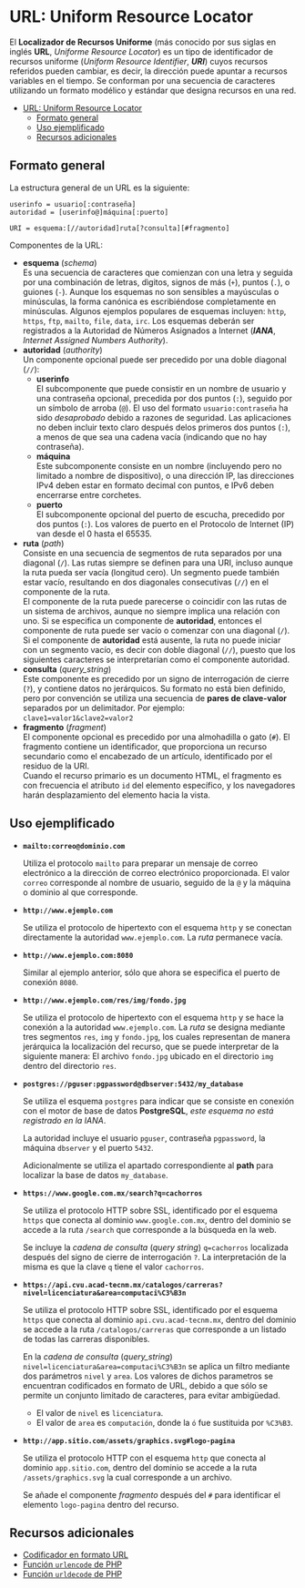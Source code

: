 URL: Uniform Resource Locator
=======================================

El **Localizador de Recursos Uniforme** (más conocido por sus siglas en inglés
**URL**, *Uniforme Resource Locator*) es un tipo de identificador de recursos
uniforme (*Uniform Resource Identifier*, ***URI***) cuyos recursos referidos
pueden cambiar, es decir, la dirección puede apuntar a recursos variables en el
tiempo.
Se conforman por una secuencia de caracteres utilizando un formato modélico y
estándar que designa recursos en una red.

- [URL: Uniform Resource Locator](#url-uniform-resource-locator)
  - [Formato general](#formato-general)
  - [Uso ejemplificado](#uso-ejemplificado)
  - [Recursos adicionales](#recursos-adicionales)

Formato general
---------------------------------------

La estructura general de un URL es la siguiente:

```
userinfo = usuario[:contraseña]
autoridad = [userinfo@]máquina[:puerto]

URI = esquema:[//autoridad]ruta[?consulta][#fragmento]
```

Componentes de la URL:

+ **esquema** (*schema*)  
  Es una secuencia de caracteres que comienzan con una letra y seguida por una
  combinación de letras, dìgitos, signos de más (`+`), puntos (`.`), o guiones
  (`-`).
  Aunque los esquemas no son sensibles a mayúsculas o minúsculas, la forma
  canónica es escribiéndose completamente en minúsculas.
  Algunos ejemplos populares de esquemas incluyen: `http`, `https`, `ftp`,
  `mailto`, `file`, `data`, `irc`.
  Los esquemas deberán ser registrados a la Autoridad de Números Asignados a
  Internet (***IANA***, *Internet Assigned Numbers Authority*).
+ **autoridad** (*authority*)  
  Un componente opcional puede ser precedido por una doble diagonal (`//`):
  + **userinfo**  
    El subcomponente que puede consistir en un nombre de usuario y una
    contraseña opcional, precedida por dos puntos (`:`), seguido por un símbolo
    de arroba (`@`). El uso del formato `usuario:contraseña` ha sido *desaprobado*
    debido a razones de seguridad. Las aplicaciones no deben incluir texto
    claro después delos primeros dos puntos (`:`), a menos de que sea una cadena
    vacía (indicando que no hay contraseña).
  + **máquina**  
    Este subcomponente consiste en un nombre (incluyendo pero no limitado a
    nombre de dispositivo), o una dirección IP, las direcciones IPv4 deben estar
    en formato decimal con puntos, e IPv6 deben encerrarse entre corchetes.
  + **puerto**  
    El subcomponente opcional del puerto de escucha, precedido por dos puntos
    (`:`). Los valores de puerto en el Protocolo de Internet (IP) van desde el
    0 hasta el 65535.
+ **ruta** (*path*)  
  Consiste en una secuencia de segmentos de ruta separados por una diagonal (`/`).
  Las rutas siempre se definen para una URI, incluso aunque la ruta pueda ser
  vacía (longitud cero).
  Un segmento puede también estar vacío, resultando en dos diagonales
  consecutivas (`//`) en el componente de la ruta.  
  El componente de la ruta puede parecerse o coincidir con las rutas de un
  sistema de archivos, aunque no siempre implica una relación con uno. Si se
  especifica un componente de **autoridad**, entonces el componente de ruta
  puede ser vacío o comenzar con una diagonal (`/`).  
  Si el componente de **autoridad** está ausente, la ruta no puede iniciar
  con un segmento vacío, es decir con doble diagonal (`//`), puesto que los
  siguientes caracteres se interpretarían como el componente autoridad.
+ **consulta** (*query_string*)  
  Este componente es precedido por un signo de interrogación de cierre (`?`), y
  contiene datos no jerárquicos. Su formato no está bien definido, pero por
  convención se utiliza una secuencia de **pares de clave-valor** separados
  por un delimitador.
  Por ejemplo: `clave1=valor1&clave2=valor2`
+ **fragmento** (*fragment*)  
  El componente opcional es precedido por una almohadilla o gato (`#`). El
  fragmento contiene un identificador, que proporciona un recurso secundario
  como el encabezado de un artículo, identificado por el residuo de la URI.  
  Cuando el recurso primario es un documento HTML, el fragmento es con
  frecuencia el atributo `id` del elemento específico, y los navegadores harán
  desplazamiento del elemento hacia la vista.

Uso ejemplificado
---------------------------------------

+ **`mailto:correo@dominio.com`**
  
  Utiliza el protocolo `mailto` para preparar un mensaje de correo electrónico
  a la dirección de correo electrónico proporcionada.
  El valor `correo` corresponde al nombre de usuario, seguido de la `@` y la
  máquina o dominio al que corresponde.

+ **`http://www.ejemplo.com`**
  
  Se utiliza el protocolo de hipertexto con el esquema `http` y se conectan
  directamente la autoridad `www.ejemplo.com`. La *ruta* permanece vacía.

+ **`http://www.ejemplo.com:8080`**
  
  Similar al ejemplo anterior, sólo que ahora se especifica el puerto de
  conexión `8080`.

+ **`http://www.ejemplo.com/res/img/fondo.jpg`**
  
  Se utiliza el protocolo de hipertexto con el esquema `http` y se hace la
  conexión a la autoridad `www.ejemplo.com`. La *ruta* se designa mediante
  tres segmentos `res`, `img` y `fondo.jpg`, los cuales representan de manera
  jerárquica la localización del recurso, que se puede interpretar de la
  siguiente manera: El archivo `fondo.jpg` ubicado en el directorio `img` dentro del directorio `res`.

+ **`postgres://pguser:pgpassword@dbserver:5432/my_database`**

  Se utiliza el esquema `postgres` para indicar que se consiste en conexión con
  el motor de base de datos **PostgreSQL**,
  *este esquema no está registrado en la IANA*.

  La autoridad incluye el usuario `pguser`, contraseña `pgpassword`, la máquina
  `dbserver` y el puerto `5432`.

  Adicionalmente se utiliza el apartado correspondiente al **path** para
  localizar la base de datos `my_database`.

+ **`https://www.google.com.mx/search?q=cachorros`**
  
  Se utiliza el protocolo HTTP sobre SSL, identificado por el esquema `https`
  que conecta al dominio `www.google.com.mx`, dentro del dominio se accede
  a la ruta `/search` que corresponde a la búsqueda en la web.

  Se incluye la *cadena de consulta* (*query string*) `q=cachorros` localizada
  después del signo de cierre de interrogación `?`. La interpretación de la
  misma es que la clave `q` tiene el valor `cachorros`.

+ **`https://api.cvu.acad-tecnm.mx/catalogos/carreras?nivel=licenciatura&area=computaci%C3%B3n`**
  
  Se utiliza el protocolo HTTP sobre SSL, identificado por el esquema `https`
  que conecta al dominio `api.cvu.acad-tecnm.mx`, dentro del dominio se accede a
  la ruta `/catalogos/carreras` que corresponde a un listado de todas las
  carreras disponibles.

  En la *cadena de consulta* (*query_string*) `nivel=licenciatura&area=computaci%C3%B3n`
  se aplica un filtro mediante dos parámetros `nivel` y `area`. Los valores de
  dichos parametros se encuentran codificados en formato de URL, debido a que sólo se permite un conjunto limitado de caracteres, para evitar ambigüedad.

  + El valor de `nivel` es `licenciatura`.
  + El valor de `area` es `computación`, donde la `ó` fue sustituida por `%C3%B3`.

+ **`http://app.sitio.com/assets/graphics.svg#logo-pagina`**
  
  Se utiliza el protocolo HTTP con el esquema `http` que conecta al dominio
  `app.sitio.com`, dentro del dominio se accede a la ruta `/assets/graphics.svg`
  la cual corresponde a un archivo.

  Se añade el componente *fragmento* después del `#` para identificar el elemento `logo-pagina` dentro del recurso.

Recursos adicionales
---------------------------------------
+ [Codificador en formato URL](https://www.urlencoder.org/)
+ [Función `urlencode` de PHP](https://www.php.net/manual/es/function.urlencode.php)
+ [Función `urldecode` de PHP](https://www.php.net/manual/es/function.urldecode.php)